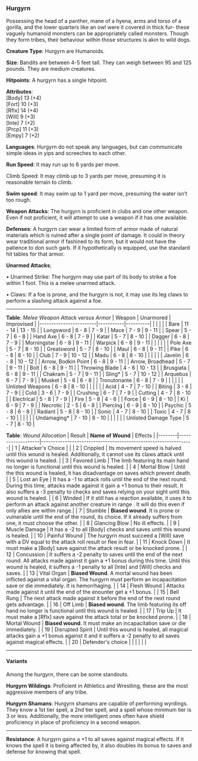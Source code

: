 ### Hurgyrn
Possessing the head of a panther, mane of a hyena, arms and torso of a gorilla, and the lower quarters like an owl were it covered in thick fur- these vaguely humanoid monsters can be appropriately called monsters. Though they form tribes, their behaviour within those structures is akin to wild dogs. 

**Creature Type**: Hurgyrn are Humanoids.

**Size**: Bandits are between 4-5 feet tall. They can weigh between 95 and 125 pounds. They are medium creatures.

**Hitpoints**: A hurgyrn has a single hitpoint.

**Attributes**:  
[Body] 13 (+4)  
[Fort] 10 (+3)  
[Rflx] 14 (+4)  
[Will] 9  (+3)  
[Inte] 7  (+2)  
[Prcp] 11 (+3)  
[Empy] 7  (+2)  

**Languages**: Hurgyrn do not speak any languages, but can communicate simple ideas in yips and screeches to each other.

**Run Speed**: It may run up to 6 yards per move.

Climb Speed: It may climb up to 3 yards per move, presuming it is reasonable terrain to climb.

**Swim speed**: It may swim up to 1 yard per move, presuming the water isn’t too rough.

**Weapon Attacks**: The hurgyrn is proficient in clubs and one other weapon. Even if not proficient, it will attempt to use a weapon if it has one available.

**Defenses**: A hurgyrn can wear a limited form of armor made of natural materials which is ruined after a single point of damage. It could in theory wear traditional armor if fashined to its form, but it would not have the patience to don such garb. If it hypothetically is equipped, use the standard hit tables for that armor.

**Unarmed Attacks**;

 • Unarmed Strike: The hurgyrn may use part of its body to strike a foe within 1 foot. This is a melee unarmed attack.

 • Claws: If a foe is prone, and the hurgyrn is not, it may use its leg claws to perform a slashing attack against a foe.

---------------------

**Table**: *Melee Weapon Attack versus Armor*
| Weapon                 | Unarmored | Improvised |
|------------------------|-----------|----------|
|                        |           |          |
| Bare                   | 11 - 14   | 13 - 15  |
| Longsword              | 6 - 8     | 7 - 9   |
| Mace                   | 7 - 9     | 9 - 11  |
| Spear                  | 5 - 7     | 6 - 8   |
| Hand Axe               | 6 - 8     | 7 - 9   |
| Katar                  | 5 - 7     | 8 - 10   |
| Dagger                 | 6 - 8     | 7 - 9   |
| Morningstar            | 6 - 8     | 9 - 11  |
| Warpick                | 6 - 8     | 9 - 11   |
|                        |           |          |
| Pole Axe               | 5 - 7     | 8 - 10   |
| Greatsword             | 5 - 7     | 8 - 10   |
| Maul                   | 6 - 8     | 9 - 11   |
| Pike                   | 6 - 8     | 8 - 10    |
| Club                   | 7 - 9     | 10 - 12  |
| Madu                   | 6 - 8     | 8 - 10   |
|                        |           |          |
| Javelin                | 6 - 8     | 10 - 12   |
| Arrow, Bodkin Point    | 6 - 8     | 9 - 11   |
| Arrow, Broadhead       | 5 - 7     | 9 - 11   |
| Bolt                   | 6 - 8     | 9 - 11   |
| Throwing Blade         | 4 - 6     | 10 - 13  |
| Brusgiata              | 6 - 8     | 9 - 11   |
| Chakram                | 5 - 7     | 9 - 11   |
| Sling*                 | 5 - 7     | 10 - 12  |
| Arquebus               | 6 - 7     | 7 - 9   |
| Musket                 | 5 - 6     | 6 - 8   |
| Tronutonante           | 6 - 8     | 7 - 9   |
|                        |           |          |
| Unlisted Weapons       | 6 - 8     | 8 - 10   |
|                        |           |          |
| Acid                   | 4 - 7     | 7 - 10   |
| Biting                 | 3 - 6     | 7 - 9    |
| Cold                   | 3 - 6     | 7 - 9    |
| Crushing               | 6 - 7     | 7 - 9    |
| Cutting                | 4 - 7     | 8 - 10   |
| Electrical             | 5 - 8     | 7 - 9    |
| Fire                   | 5 - 8     | 4 - 6    |
| Force                  | 6 - 9     | 8 - 10   |
| Ki                     | 6 - 9     | 7 - 9    |
| Necrotic               | 2 - 5     | 6 - 8    |
| Piercing               | 6 - 9     | 8 - 10   |
| Psychic                | 5 - 8     | 6 - 8    |
| Radiant                | 5 - 8     | 8 - 10   |
| Sonic                  | 4 - 7     | 8 - 10   |
| Toxic                  | 4 - 7     | 8 - 10   |
|                        |           |          |
| Undamaging*            | 7 - 10    | 8 - 10   |
|                        |           |          |
| Unlisted Damage Type   | 5 - 7     | 8 - 10   |

**Table**: *Wound Allocation*
| Result | **Name of Wound** | Effects                                                        |
|--------|-------------------|----------------------------------------------------------------|
|   1    | Attacker's Choice |                                                                |
|   2    | Crippled          | Its movement speed is halved until this wound is healed. Additionally, it cannot use its claws attack until this wound is healed.      |
|   3    | Favored Limb      | The limb featuring its main hand no longer is functional until this wound is healed. |
|   4    | Mortal Blow       | Until the this wound is healed, it has disadvantage on saves which prevent death. |
|   5    | Lost an Eye       | It has a -1 to attack rolls until the end of the next round. During this time, attacks made against it gain a +1 bonus to their result. It also suffers a -3 penalty to checks and saves relying on your sight until this wound is healed. |
|   6    | Winded            | If it still has a reaction available, it uses it to perform an attack against another creature in range . It will do this even if only allies are within range.|
|   7    | Stumble | **Biased wound**. It is prone or vulnerable until the end of the round, its choice. If it already suffers from one, it must choose the other. |
|   8    | Glancing Blow     | No ill effects.                                     |
|   9    | Muscle Damage     | It has a -2 to all [Body] checks and saves until this wound is healed. |
|   10   | Painful Wound   | The hurgyrn must succeed a [Will] save with a DV equal to the attack roll result or flee in fear. |
|   11   | Knock Down | It must make a [Body] save against the attack result or be knocked prone. |
|   12   | Concussion | It suffers a -2 penalty to saves until the end of the next round. All attacks made against it gain a +1 bonus during this time. Until this wound is healed, it suffers a -1 penalty to all [Inte] and [Will] checks and saves. |
|   13   | Vital Organ | **Biased Wound**. A mortal wound has been inflicted against a vital organ. The hurgyrn must perform an incapacitation save or die immediately. It is hemorrhaging.  |
|   14   | Flesh Wound | Attacks made against it until the end of the enounter get a +1 bonus. |
|   15   | Bell Rung | The next attack made against it before the end of the next round gets advantage.  |
|   16   | Off Limb | **Biased wound**. The limb featuring its off hand no longer is functional until this wound is healed. |
|   17   | Trip Up           | It must make a [Rflx] save against the attack total or be knocked prone.                                  |
|   18   | Mortal Wound | **Biased wound**. It must make an incapacitation save or die immediately. |
|   19   | Disrupted Spirit | Until this wound is healed, all magical attacks gain a +1 bonus against it and it suffers a -2 penalty to all saves against magical effects. |
|   20   | Defender's choice |                                   |
|        |                                                |                                   |

-----

#### Variants
Among the hurgyrn, there can be some standouts.

**Hurgyrn Wildings**: Proficient in Athletics and Wrestling, these are the most aggressive members of any tribe.

**Hurgyrn Shamans**: Hurgyrn shamans are capable of performing wyrdings. They know a 1st tier spell, a 2nd tier spell, and a spell whose minimum tier is 3 or less. Additionally, the more intelligent ones often have shield proficiency in place of proficiency in a second weapon.

-----

**Resistance**: A hurgyrn gains a +1 to all saves against magical effects. If it knows the spell it is being affected by, it also doubles its bonus to saves and defense for knowing that spell.

